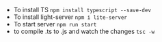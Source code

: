 - To install TS `npm install typescript --save-dev`
- To install light-server `npm i lite-server`
- To start server `npm run start`
- to compile .ts to .js and watch the changes  `tsc -w`
